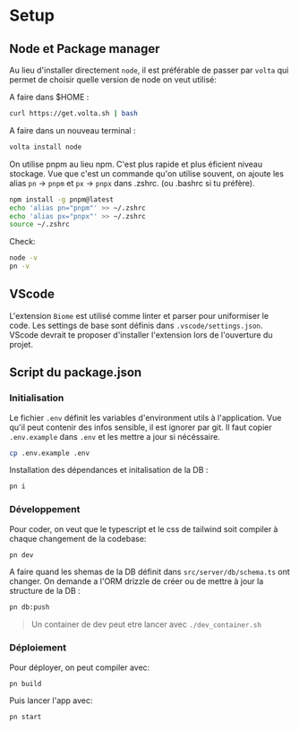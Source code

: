 # Setup

## Node et Package manager

Au lieu d'installer directement `node`, il est préférable de passer par `volta` qui permet de choisir quelle version de node on veut utilisé:

A faire dans $HOME :
```sh
curl https://get.volta.sh | bash
```

A faire dans un nouveau terminal :
```sh
volta install node
```

On utilise pnpm au lieu npm. C'est plus rapide et plus éficient niveau stockage.
Vue que c'est un commande qu'on utilise souvent, on ajoute les alias `pn` -> `pnpm` et `px` -> `pnpx` dans .zshrc. (ou .bashrc si tu préfère).

```sh
npm install -g pnpm@latest
echo 'alias pn="pnpm"' >> ~/.zshrc
echo 'alias px="pnpx"' >> ~/.zshrc
source ~/.zshrc
```

Check:
```sh
node -v
pn -v
```

## VScode

L'extension `Biome` est utilisé comme linter et parser pour uniformiser le code.
Les settings de base sont définis dans `.vscode/settings.json`.
VScode devrait te proposer d'installer l'extension lors de l'ouverture du projet.

## Script du package.json

### Initialisation

Le fichier `.env` définit les variables d'environment utils à l'application. Vue qu'il peut contenir des infos sensible, il est ignorer par git.
Il faut copier `.env.example` dans `.env` et les mettre a jour si nécéssaire.

```sh
cp .env.example .env
```

Installation des dépendances et initalisation de la DB :
```sh
pn i
```

### Développement

Pour coder, on veut que le typescript et le css de tailwind soit compiler à chaque changement de la codebase:

```sh
pn dev
```

A faire quand les shemas de la DB définit dans `src/server/db/schema.ts` ont changer.
On demande a l'ORM drizzle de créer ou de mettre à jour la structure de la DB :
```sh
pn db:push
```

> Un container de dev peut etre lancer avec `./dev_container.sh`

### Déploiement

Pour déployer, on peut compiler avec:
```sh
pn build
````

Puis lancer l'app avec:
```sh
pn start
```

